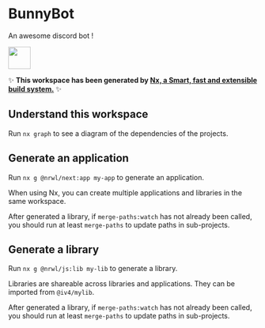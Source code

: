 # BunnyBot

An awesome discord bot !

<a alt="Nx logo" href="https://nx.dev" target="_blank" rel="noreferrer"><img src="https://raw.githubusercontent.com/nrwl/nx/master/images/nx-logo.png" width="45"></a>

✨ **This workspace has been generated by [Nx, a Smart, fast and extensible build system.](https://nx.dev)** ✨

## Understand this workspace

Run `nx graph` to see a diagram of the dependencies of the projects.

## Generate an application

Run `nx g @nrwl/next:app my-app` to generate an application.

When using Nx, you can create multiple applications and libraries in the same workspace.

After generated a library, if `merge-paths:watch` has not already been called, you should run at least `merge-paths` to
update paths in sub-projects.

## Generate a library

Run `nx g @nrwl/js:lib my-lib` to generate a library.

Libraries are shareable across libraries and applications. They can be imported from `@iv4/mylib`.

After generated a library, if `merge-paths:watch` has not already been called, you should run at least `merge-paths` to
update paths in sub-projects.
